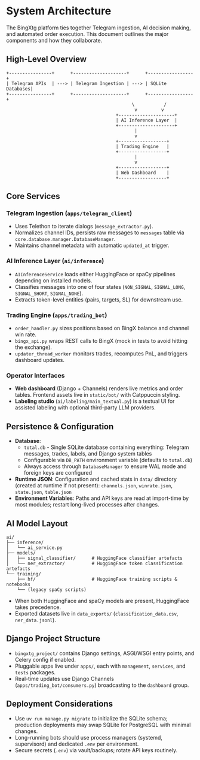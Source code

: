 # System Architecture

The BingXtg platform ties together Telegram ingestion, AI decision making, and automated order execution. This document outlines the major components and how they collaborate.

## High-Level Overview

```
+----------------+      +--------------------+      +-----------------+
| Telegram APIs  | ---> | Telegram Ingestion | ---> | SQLite Databases|
+----------------+      +--------------------+      +-----------------+
                                               \           /
                                                v         v
                                         +---------------------+
                                         | AI Inference Layer  |
                                         +---------------------+
                                                |
                                                v
                                         +------------------+
                                         | Trading Engine   |
                                         +------------------+
                                                |
                                                v
                                         +------------------+
                                         | Web Dashboard    |
                                         +------------------+
```

## Core Services

### Telegram Ingestion (`apps/telegram_client`)
- Uses Telethon to iterate dialogs (`message_extractor.py`).
- Normalizes channel IDs, persists raw messages to `messages` table via `core.database.manager.DatabaseManager`.
- Maintains channel metadata with automatic `updated_at` trigger.

### AI Inference Layer (`ai/inference`)
- `AIInferenceService` loads either HuggingFace or spaCy pipelines depending on installed models.
- Classifies messages into one of four states (`NON_SIGNAL`, `SIGNAL_LONG`, `SIGNAL_SHORT`, `SIGNAL_NONE`).
- Extracts token-level entities (pairs, targets, SL) for downstream use.

### Trading Engine (`apps/trading_bot`)
- `order_handler.py` sizes positions based on BingX balance and channel win rate.
- `bingx_api.py` wraps REST calls to BingX (mock in tests to avoid hitting the exchange).
- `updater_thread_worker` monitors trades, recomputes PnL, and triggers dashboard updates.

### Operator Interfaces
- **Web dashboard** (Django + Channels) renders live metrics and order tables. Frontend assets live in `static/bot/` with Catppuccin styling.
- **Labeling studio** (`ai/labeling/main_textual.py`) is a textual UI for assisted labeling with optional third-party LLM providers.

## Persistence & Configuration

- **Database**: 
  - `total.db` - Single SQLite database containing everything: Telegram messages, trades, labels, and Django system tables
  - Configurable via `DB_PATH` environment variable (defaults to `total.db`)
  - Always access through `DatabaseManager` to ensure WAL mode and foreign keys are configured
- **Runtime JSON**: Configuration and cached stats in `data/` directory (created at runtime if not present): `channels.json`, `winrate.json`, `state.json`, `table.json`
- **Environment Variables**: Paths and API keys are read at import-time by most modules; restart long-lived processes after changes.

## AI Model Layout

```
ai/
├── inference/
│   └── ai_service.py
├── models/
│   ├── signal_classifier/      # HuggingFace classifier artefacts
│   └── ner_extractor/          # HuggingFace token classification artefacts
└── training/
    ├── hf/                     # HuggingFace training scripts & notebooks
    └── (legacy spaCy scripts)
```

- When both HuggingFace and spaCy models are present, HuggingFace takes precedence.
- Exported datasets live in `data_exports/` (`classification_data.csv`, `ner_data.jsonl`).

## Django Project Structure

- `bingxtg_project/` contains Django settings, ASGI/WSGI entry points, and Celery config if enabled.
- Pluggable apps live under `apps/`, each with `management`, `services`, and `tests` packages.
- Real-time updates use Django Channels (`apps/trading_bot/consumers.py`) broadcasting to the `dashboard` group.

## Deployment Considerations

- Use `uv run manage.py migrate` to initialize the SQLite schema; production deployments may swap SQLite for PostgreSQL with minimal changes.
- Long-running bots should use process managers (systemd, supervisord) and dedicated `.env` per environment.
- Secure secrets (`.env`) via vault/backups; rotate API keys routinely.
